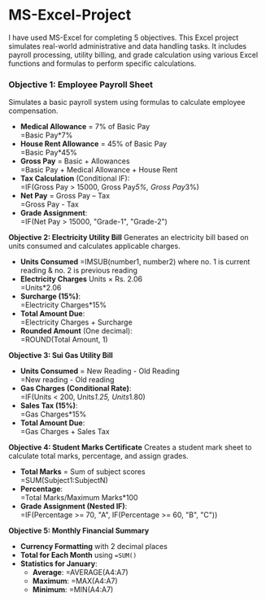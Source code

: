 # MS-Excel-Project
I have used MS-Excel for completing 5 objectives. This Excel project simulates real-world administrative and data handling tasks. It includes payroll processing, utility billing, and grade calculation using various Excel functions and formulas to perform specific calculations. 

### Objective 1: Employee Payroll Sheet
Simulates a basic payroll system using formulas to calculate employee compensation.
- **Medical Allowance** = 7% of Basic Pay  
=Basic Pay*7%
- **House Rent Allowance** = 45% of Basic Pay  
=Basic Pay*45%
- **Gross Pay** = Basic + Allowances  
=Basic Pay + Medical Allowance + House Rent
- **Tax Calculation** (Conditional IF):  
=IF(Gross Pay > 15000, Gross Pay*5%, Gross Pay*3%)
- **Net Pay** = Gross Pay – Tax  
=Gross Pay - Tax
- **Grade Assignment**:  
=IF(Net Pay > 15000, "Grade-1", "Grade-2")

**Objective 2: Electricity Utility Bill**
Generates an electricity bill based on units consumed and calculates applicable charges.
- **Units Consumed** 
=IMSUB(number1, number2) where no. 1 is current reading & no. 2 is previous reading
- **Electricity Charges** Units × Rs. 2.06  
=Units*2.06
- **Surcharge (15%)**:  
=Electricity Charges*15%
- **Total Amount Due**:  
=Electricity Charges + Surcharge
- **Rounded Amount** (One decimal):  
=ROUND(Total Amount, 1)

**Objective 3: Sui Gas Utility Bill**
- **Units Consumed** = New Reading - Old Reading  
=New reading - Old reading
- **Gas Charges (Conditional Rate)**:  
=IF(Units < 200, Units*1.25, Units*1.80) 
- **Sales Tax (15%)**:  
=Gas Charges*15%
- **Total Amount Due**:  
=Gas Charges + Sales Tax

**Objective 4: Student Marks Certificate**
Creates a student mark sheet to calculate total marks, percentage, and assign grades.
- **Total Marks** = Sum of subject scores  
=SUM(Subject1:SubjectN)
- **Percentage**:  
=Total Marks/Maximum Marks*100
- **Grade Assignment (Nested IF)**:  
=IF(Percentage >= 70, "A", IF(Percentage >= 60, "B", "C"))

**Objective 5: Monthly Financial Summary**
- **Currency Formatting** with 2 decimal places
- **Total for Each Month** using `=SUM()`
- **Statistics for January**:
  - **Average**: =AVERAGE(A4:A7)
  - **Maximum**: =MAX(A4:A7)
  - **Minimum**: =MIN(A4:A7)
